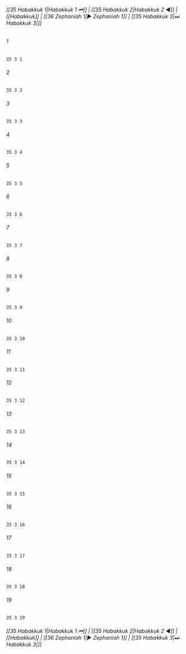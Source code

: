 
###### [[35 Habakkuk 1|Habakkuk 1 ⏮]] | [[35 Habakkuk 2|Habakkuk 2 ◀]] | [[Habakkuk]] | [[36 Zephaniah 1|▶ Zephaniah 1]] | [[35 Habakkuk 3|⏭ Habakkuk 3|]]

###### 1
``` verse
35 3 1 
```
###### 2
``` verse
35 3 2 
```
###### 3
``` verse
35 3 3 
```
###### 4
``` verse
35 3 4 
```
###### 5
``` verse
35 3 5 
```
###### 6
``` verse
35 3 6 
```
###### 7
``` verse
35 3 7 
```
###### 8
``` verse
35 3 8 
```
###### 9
``` verse
35 3 9 
```
###### 10
``` verse
35 3 10 
```
###### 11
``` verse
35 3 11 
```
###### 12
``` verse
35 3 12 
```
###### 13
``` verse
35 3 13 
```
###### 14
``` verse
35 3 14 
```
###### 15
``` verse
35 3 15 
```
###### 16
``` verse
35 3 16 
```
###### 17
``` verse
35 3 17 
```
###### 18
``` verse
35 3 18 
```
###### 19
``` verse
35 3 19 
```

###### [[35 Habakkuk 1|Habakkuk 1 ⏮]] | [[35 Habakkuk 2|Habakkuk 2 ◀]] | [[Habakkuk]] | [[36 Zephaniah 1|▶ Zephaniah 1]] | [[35 Habakkuk 3|⏭ Habakkuk 3|]]

